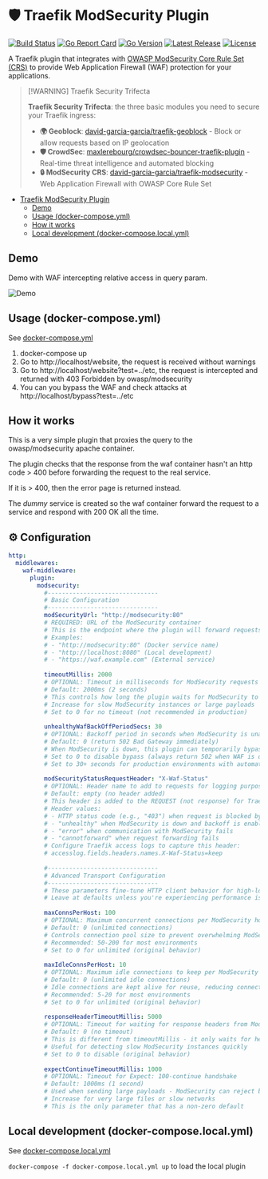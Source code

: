 # 🛡️ Traefik ModSecurity Plugin

[![Build Status](https://github.com/david-garcia-garcia/traefik-modsecurity/actions/workflows/build.yml/badge.svg)](https://github.com/david-garcia-garcia/traefik-modsecurity/actions/workflows/build.yml)
[![Go Report Card](https://goreportcard.com/badge/github.com/david-garcia-garcia/traefik-modsecurity)](https://goreportcard.com/report/github.com/david-garcia-garcia/traefik-modsecurity)
[![Go Version](https://img.shields.io/github/go-mod/go-version/david-garcia-garcia/traefik-modsecurity)](https://img.shields.io/github/go-mod/go-version/david-garcia-garcia/traefik-modsecurity)
[![Latest Release](https://img.shields.io/github/v/release/david-garcia-garcia/traefik-modsecurity?sort=semver)](https://github.com/david-garcia-garcia/traefik-modsecurity/releases/latest)
[![License](https://img.shields.io/badge/license-Apache%202.0-brightgreen.svg)](LICENSE)

A Traefik plugin that integrates with [OWASP ModSecurity Core Rule Set (CRS)](https://github.com/coreruleset/coreruleset) to provide Web Application Firewall (WAF) protection for your applications.

> [!WARNING] Traefik Security Trifecta
> 
> **Traefik Security Trifecta**: the three basic modules you need to secure your Traefik ingress:
> 
> - **🌍 Geoblock**: [david-garcia-garcia/traefik-geoblock](https://github.com/david-garcia-garcia/traefik-geoblock) - Block or allow requests based on IP geolocation
> - **🛡️ CrowdSec**: [maxlerebourg/crowdsec-bouncer-traefik-plugin](https://github.com/maxlerebourg/crowdsec-bouncer-traefik-plugin/tree/main) - Real-time threat intelligence and automated blocking
> - **🔒 ModSecurity CRS**: [david-garcia-garcia/traefik-modsecurity](https://github.com/david-garcia-garcia/traefik-modsecurity) - Web Application Firewall with OWASP Core Rule Set

- [Traefik ModSecurity Plugin](#-traefik-modsecurity-plugin)
    - [Demo](#demo)
    - [Usage (docker-compose.yml)](#usage-docker-composeyml)
    - [How it works](#how-it-works)
    - [Local development (docker-compose.local.yml)](#local-development-docker-composelocalyml)

## Demo

Demo with WAF intercepting relative access in query param.

![Demo](./img/waf.gif)

## Usage (docker-compose.yml)

See [docker-compose.yml](docker-compose.yml)

1. docker-compose up
2. Go to http://localhost/website, the request is received without warnings
3. Go to http://localhost/website?test=../etc, the request is intercepted and returned with 403 Forbidden by
   owasp/modsecurity
4. You can you bypass the WAF and check attacks at http://localhost/bypass?test=../etc

## How it works

This is a very simple plugin that proxies the query to the owasp/modsecurity apache container.

The plugin checks that the response from the waf container hasn't an http code > 400 before forwarding the request to
the real service.

If it is > 400, then the error page is returned instead.

The *dummy* service is created so the waf container forward the request to a service and respond with 200 OK all the
time.

## ⚙️ Configuration

```yaml
http:
  middlewares:
    waf-middleware:
      plugin:
        modsecurity:
          #-------------------------------
          # Basic Configuration
          #-------------------------------
          modSecurityUrl: "http://modsecurity:80"
          # REQUIRED: URL of the ModSecurity container
          # This is the endpoint where the plugin will forward requests for security analysis
          # Examples:
          # - "http://modsecurity:80" (Docker service name)
          # - "http://localhost:8080" (Local development)
          # - "https://waf.example.com" (External service)
          
          timeoutMillis: 2000
          # OPTIONAL: Timeout in milliseconds for ModSecurity requests
          # Default: 2000ms (2 seconds)
          # This controls how long the plugin waits for ModSecurity to respond
          # Increase for slow ModSecurity instances or large payloads
          # Set to 0 for no timeout (not recommended in production)
          
          unhealthyWafBackOffPeriodSecs: 30
          # OPTIONAL: Backoff period in seconds when ModSecurity is unavailable
          # Default: 0 (return 502 Bad Gateway immediately)
          # When ModSecurity is down, this plugin can temporarily bypass it
          # Set to 0 to disable bypass (always return 502 when WAF is down)
          # Set to 30+ seconds for production environments with automatic failover
          
          modSecurityStatusRequestHeader: "X-Waf-Status"
          # OPTIONAL: Header name to add to requests for logging purposes
          # Default: empty (no header added)
          # This header is added to the REQUEST (not response) for Traefik access logs
          # Header values:
          # - HTTP status code (e.g., "403") when request is blocked by ModSecurity
          # - "unhealthy" when ModSecurity is down and backoff is enabled
          # - "error" when communication with ModSecurity fails
          # - "cannotforward" when request forwarding fails
          # Configure Traefik access logs to capture this header:
          # accesslog.fields.headers.names.X-Waf-Status=keep
          
          #-------------------------------
          # Advanced Transport Configuration
          #-------------------------------
          # These parameters fine-tune HTTP client behavior for high-load scenarios
          # Leave at defaults unless you're experiencing performance issues
          
          maxConnsPerHost: 100
          # OPTIONAL: Maximum concurrent connections per ModSecurity host
          # Default: 0 (unlimited connections)
          # Controls connection pool size to prevent overwhelming ModSecurity
          # Recommended: 50-200 for most environments
          # Set to 0 for unlimited (original behavior)
          
          maxIdleConnsPerHost: 10
          # OPTIONAL: Maximum idle connections to keep per ModSecurity host
          # Default: 0 (unlimited idle connections)
          # Idle connections are kept alive for reuse, reducing connection overhead
          # Recommended: 5-20 for most environments
          # Set to 0 for unlimited (original behavior)
          
          responseHeaderTimeoutMillis: 5000
          # OPTIONAL: Timeout for waiting for response headers from ModSecurity
          # Default: 0 (no timeout)
          # This is different from timeoutMillis - it only waits for headers, not full response
          # Useful for detecting slow ModSecurity instances quickly
          # Set to 0 to disable (original behavior)
          
          expectContinueTimeoutMillis: 1000
          # OPTIONAL: Timeout for Expect: 100-continue handshake
          # Default: 1000ms (1 second)
          # Used when sending large payloads - ModSecurity can reject before full upload
          # Increase for very large files or slow networks
          # This is the only parameter that has a non-zero default
```


## Local development (docker-compose.local.yml)

See [docker-compose.local.yml](docker-compose.local.yml)

`docker-compose -f docker-compose.local.yml up` to load the local plugin
